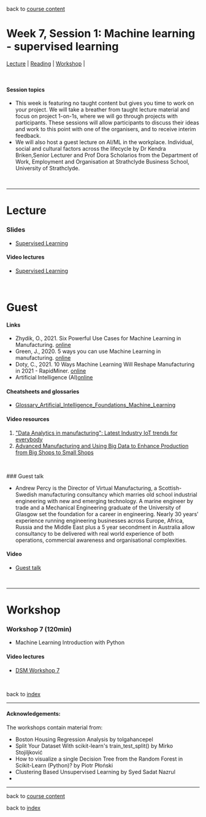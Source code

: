 back to [course content](index#course_organisation)


# Week 7, Session 1: Machine learning - supervised learning

[Lecture](#lecture) | [Reading](#reading) | [Workshop](#workshop) | 
<p><br /></p>

#### Session topics

* This week is featuring no taught content but gives you time to work on your project. We will take a breather from taught lecture material and focus on project 1-on-1s, where we will go through projects with participants. These sessions will allow participants to discuss their ideas and work to this point with one of the organisers, and to receive interim feedback.
* We will also host a guest lecture on AI/ML in the workplace. Individual, social and cultural factors across the lifecycle by Dr Kendra Briken,Senior Lecturer and Prof Dora Scholarios from the Department of Work, Employment and Organisation at Strathclyde Business School, University of Strathclyde. 

<p>&nbsp;</p>

***

# Lecture 

### Slides
* [Supervised Learning](Files/Data_Science_in_Manufacturing-Week_7_updated-2023.pdf)

#### Video lectures

* [Supervised Learning](https://uoe.sharepoint.com/:v:/r/sites/DS4M_9-23/Shared%20Documents/General/Week_7/DSM_lecture_week_7.mp4?csf=1&web=1&e=sjCBrs)

<br />

# Guest

<a name = "guest"></a>



#### Links

* Zhydik, O., 2021. Six Powerful Use Cases for Machine Learning in Manufacturing. [online](https://eleks.com/blog/machine-learning-in-manufacturing/)
* Green, J., 2020. 5 ways you can use Machine Learning in manufacturing. [online](https://www.ancoris.com/blog/5-ways-machine-learning-manufacturing)
* Doty, C., 2021. 10 Ways Machine Learning Will Reshape Manufacturing in 2021 - RapidMiner. [online](https://rapidminer.com/blog/10-ways-machine-learning-in-manufacturing-2021/)  
* Artificial Intelligence (AI)[online](https://www.ibm.com/cloud/learn/what-is-artificial-intelligence)


#### Cheatsheets and glossaries

* [Glossary_Artificial_Intelligence_Foundations_Machine_Learning](/course_content_2022/files/Glossary_Artificial_Intelligence_Foundations_Machine_Learning.pdf)

#### Video resources

1. ["Data Analytics in manufacturing": Latest Industry IoT trends for everybody](https://www.youtube.com/watch?v=lNvo9zKXMN8)
2. [Advanced Manufacturing and Using Big Data to Enhance Production from Big Shops to Small Shops](https://www.youtube.com/watch?v=R_3KRKaOZZM)



<p>&nbsp;</p>
### Guest talk 

* Andrew Percy is the Director of Virtual Manufacturing, a Scottish-Swedish manufacturing consultancy which marries old school industrial engineering with new and emerging technology. A marine engineer by trade and a Mechanical Engineering graduate of the University of Glasgow set the foundation for a career in engineering. Nearly 30 years’ experience running engineering businesses across Europe, Africa, Russia and the Middle East plus a 5 year secondment in Australia allow consultancy to be delivered with real world experience of both operations, commercial awareness and organisational complexities. 

#### Video 
* [Guest talk](https://uoe.sharepoint.com/:v:/r/sites/DS4M_9-23/Shared%20Documents/General/Week_7/DSM_guest_talk_01.mp4?csf=1&web=1&e=cMFF7o)

<p>&nbsp;</p>

<a name = "reading"></a>

***

# Workshop

<a name = "workshop"></a>

### Workshop 7  (120min)

* Machine Learning Introduction with Python

#### Video lectures
* [DSM Workshop 7]()

<p>&nbsp;</p>


back to [index](index#course_organisation)

***
  

#### Acknowledgements:

The workshops contain material from:
* Boston Housing Regression Analysis by tolgahancepel 
* Split Your Dataset With scikit-learn's train_test_split() by Mirko Stojiljković 
* How to visualize a single Decision Tree from the Random Forest in Scikit-Learn (Python)? by Piotr Płoński
* Clustering Based Unsupervised Learning by Syed Sadat Nazrul
* 

***

back to [course content](index#course_organisation)

 back to [index](index.md)

